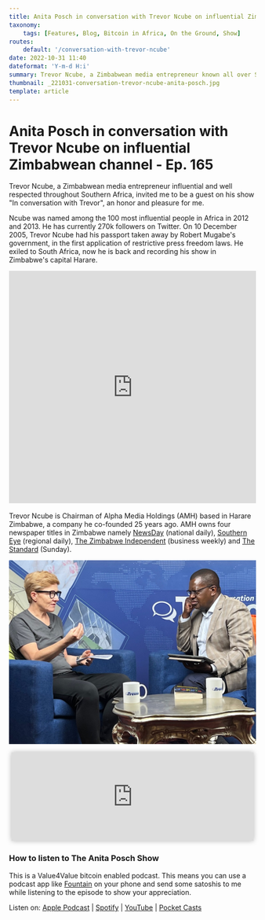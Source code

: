 ```yaml
---
title: Anita Posch in conversation with Trevor Ncube on influential Zimbabwean channel - Ep. 165
taxonomy:
    tags: [Features, Blog, Bitcoin in Africa, On the Ground, Show]
routes:
    default: '/conversation-with-trevor-ncube'
date: 2022-10-31 11:40
dateformat: 'Y-m-d H:i'
summary: Trevor Ncube, a Zimbabwean media entrepreneur known all over Southern Africa, invited me to be a guest on his show 'In Conversation with Trevor' to discuss Bitcoin.
thumbnail: _221031-conversation-trevor-ncube-anita-posch.jpg
template: article
---
```


# Anita Posch in conversation with Trevor Ncube on influential Zimbabwean channel - Ep. 165

Trevor Ncube, a Zimbabwean media entrepreneur influential and well respected throughout Southern Africa, invited me to be a guest on his show "In conversation with Trevor", an honor and pleasure for me.

Ncube was named among the 100 most influential people in Africa in 2012 and 2013. He has currently 270k followers on Twitter. On 10 December 2005, Trevor Ncube had his passport taken away by Robert Mugabe's government, in the first application of restrictive press freedom laws. He exiled to South Africa, now he is back and recording his show in Zimbabwe's capital Harare.

<iframe width="100%" height="473" src="https://www.youtube.com/embed/Isrhajmf9cc" title="YouTube video player" frameborder="0" allow="accelerometer; autoplay; clipboard-write; encrypted-media; gyroscope; picture-in-picture" allowfullscreen></iframe>

Trevor Ncube is Chairman of Alpha Media Holdings (AMH) based in Harare Zimbabwe, a company he co-founded 25 years ago. AMH owns four newspaper titles in Zimbabwe namely [NewsDay](https://www.newsday.co.zw/) (national daily), [Southern Eye](https://www.southerneye.co.zw/) (regional daily), [The Zimbabwe Independent](http://theindependent.co.zw/) (business weekly) and [The Standard](https://thestandard.newsday.co.zw/) (Sunday).

![](_221031-conversation-trevor-ncube-anita-posch.jpg)

<iframe src="https://www.vodio.fr/frameplay.php?idref=25734&urlref=1" style="border: 0px none; box-shadow: rgba(0, 0, 0, 0.28) 0px 0px 10px; width: calc(100% - 10px); height: 180px; margin-left: 5px; padding: 0;" scrolling="no"></iframe>

### How to listen to The Anita Posch Show

This is a Value4Value bitcoin enabled podcast. This means you can use a podcast app like [Fountain](https://fountain.fm) on your phone and send some satoshis to me while listening to the episode to show your appreciation. 

Listen on: [Apple Podcast](https://podcasts.apple.com/at/podcast/bitcoin-co/id1432576313) | [Spotify](https://open.spotify.com/show/0EJu3cMWF0AMxeO8NMH71z) | [YouTube](https://www.youtube.com/playlist?list=PL2zepPkogWotoUrb4T2XjLHa3SGHT5IX-) | [Pocket Casts](https://pca.st/YYPf) 

